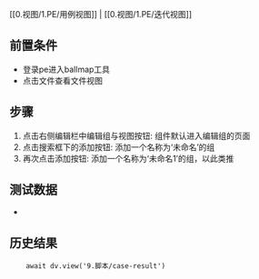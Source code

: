 [[0.视图/1.PE/用例视图]] | [[0.视图/1.PE/迭代视图]]

## 前置条件

- 登录pe进入ballmap工具
- 点击文件查看文件视图

## 步骤

1. 点击右侧编辑栏中编辑组与视图按钮: 组件默认进入编辑组的页面
2. 点击搜索框下的添加按钮: 添加一个名称为‘未命名’的组
3. 再次点击添加按钮: 添加一个名称为‘未命名1’的组，以此类推

## 测试数据

- 

## 历史结果

```dataviewjs
    await dv.view('9.脚本/case-result')
```
